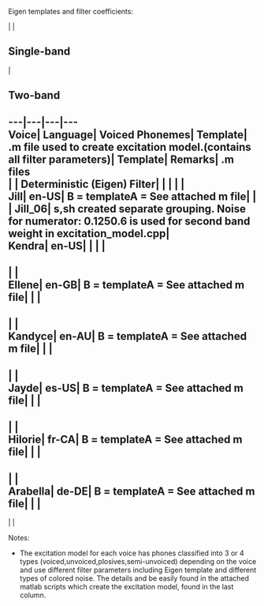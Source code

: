 Eigen templates and filter coefficients:

 |  | 

## Single-band

| 

## Two-band  
  
---|---|---|---  
Voice| Language| Voiced Phonemes| Template| .m file used to create excitation model.(contains all filter parameters)| Template| Remarks| .m files  
 |  | Deterministic (Eigen) Filter|  |  |  |  |    
Jill| en-US| B = templateA = See attached m file|  | | Jill_06| s,sh created separate grouping. Noise for numerator: 0.1250.6 is used for second band weight in excitation_model.cpp|    
Kendra| en-US|  |  | |   
---  
 |  |    
Ellene| en-GB| B = templateA = See attached m file|  | |   
---  
 |  |    
Kandyce| en-AU| B = templateA = See attached m file| | |   
---  
 |  |    
Jayde| es-US| B = templateA = See attached m file|  | |   
---  
 |  |    
Hilorie| fr-CA| B = templateA = See attached m file| | |   
---  
 |  |    
 Arabella|  de-DE| B = templateA = See attached m file|  | |   
---  
 |  |    
  
Notes:

  * The excitation model for each voice has phones classified into 3 or 4 types (voiced,unvoiced,plosives,semi-unvoiced) depending on the voice and use different filter parameters including Eigen template and different types of colored noise. The details and be easily found in the attached matlab scripts which create the excitation model, found in the last column.



 
